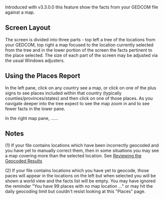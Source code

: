 Introduced with v3.3.0.0 this feature show the facts from your GEDCOM file against a map.
## Screen Layout
The screen is divided into three parts - top left a tree of the locations from your GEDCOM, top right a map focused to the location currently selected from the tree and in the lower portion of the screen the facts pertinent to the place selected.  The size of each part of the screen may be adjusted via the usual Windows adjusters.
## Using the Places Report
In the left pane, click on any country see a map, or click on one of the plus signs to see places included within that country (typically counties/provinces/states) and then click on one of those places. As you navigate deeper into the tree expect to see the map zoom in and to see fewer facts in the lower pane. 

In the right map pane, ......


## Notes
(1) If your file contains locations which have been incorrectly geocoded and you have yet to manually correct them, then in some situations you may see a map covering more than the selected location. See [Reviewing the Geocoded Results](Maps#ReviewGeocodedResults)

(2) If your file contains locations which you have yet to geocode, those paces will appear in the locations on the left but when selected you will be shown a world view and the facts list will be empty. You may have ignored the reminder "You have 99 places with no map location ..." or may hit the daily geocoding limit but couldn't resist looking at this "Places" page.

